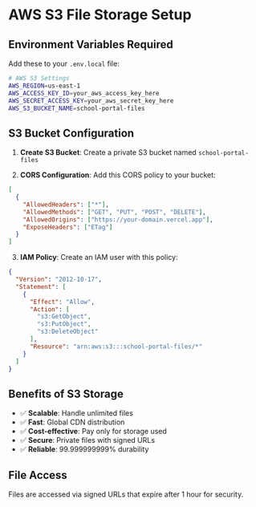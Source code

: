 # AWS S3 File Storage Setup

## Environment Variables Required

Add these to your `.env.local` file:

```bash
# AWS S3 Settings
AWS_REGION=us-east-1
AWS_ACCESS_KEY_ID=your_aws_access_key_here
AWS_SECRET_ACCESS_KEY=your_aws_secret_key_here
AWS_S3_BUCKET_NAME=school-portal-files
```

## S3 Bucket Configuration

1. **Create S3 Bucket**: Create a private S3 bucket named `school-portal-files`

2. **CORS Configuration**: Add this CORS policy to your bucket:
```json
[
  {
    "AllowedHeaders": ["*"],
    "AllowedMethods": ["GET", "PUT", "POST", "DELETE"],
    "AllowedOrigins": ["https://your-domain.vercel.app"],
    "ExposeHeaders": ["ETag"]
  }
]
```

3. **IAM Policy**: Create an IAM user with this policy:
```json
{
  "Version": "2012-10-17",
  "Statement": [
    {
      "Effect": "Allow",
      "Action": [
        "s3:GetObject",
        "s3:PutObject",
        "s3:DeleteObject"
      ],
      "Resource": "arn:aws:s3:::school-portal-files/*"
    }
  ]
}
```

## Benefits of S3 Storage

- ✅ **Scalable**: Handle unlimited files
- ✅ **Fast**: Global CDN distribution
- ✅ **Cost-effective**: Pay only for storage used
- ✅ **Secure**: Private files with signed URLs
- ✅ **Reliable**: 99.999999999% durability

## File Access

Files are accessed via signed URLs that expire after 1 hour for security.
